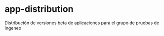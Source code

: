 app-distribution
================

Distribución de versiones beta de aplicaciones para el grupo de pruebas de Ingeneo

